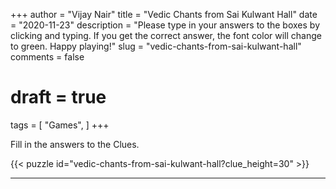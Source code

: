 +++
author = "Vijay Nair"
title = "Vedic Chants from Sai Kulwant Hall"
date = "2020-11-23"
description = "Please type in your answers to the boxes by clicking and typing. If you get the correct answer, the font color will change to green. Happy playing!"
slug = "vedic-chants-from-sai-kulwant-hall"
comments = false
# draft = true
tags = [
    "Games",
]
+++

Fill in the answers to the Clues. 

{{< puzzle id="vedic-chants-from-sai-kulwant-hall?clue_height=30" >}}


---